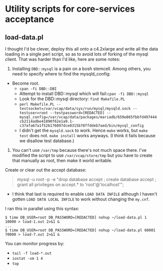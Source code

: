# Utility scripts for core-services acceptance

## load-data.pl

I thought I'd be clever, deploy this all onto a c4.2xlarge and write all the data loading in a single perl script, so as to avoid lots of forking of the mysql client. That was harder than I'd like, here are some notes:

1. Installing `DBD::mysql` is a pain on a bosh stemcell. Among others, you need to specify where to find the mysqld_config:
  - Become root.
    - ```cpan -fi DBD::DBI```
    - Attempt to install DBD::mysql which will fail:```cpan -fi DBD::mysql```
    - Look for the DBD::mysql directory: ```find Makefile.PL```
    - ```perl Makefile.PL --testsocket=/var/vcap/data/sys/run/mysql/mysqld.sock --testuser=root --testpassword=[REDACTED] --mysql_config=/var/vcap/data/packages/mariadb/659e865fbbfd497444cb2114adbe41890f62e1a9.1-c37afa67a1f526176097dce0315b78ffddeb7aed/bin/mysql_config```
    - I didn't get the `mysqld.sock` to work. Hence `make` works, but `make test` does not. `make install` works anyways. (I think it fails because we disallow test database.)
1. You can't use `/var/tmp` because there's not much space there. I've modified the script to use `/var/vcap/store/tmp` but you have to create that manually as root, then make it world writable.

Create or clear out the accept database:
> mysql -u root -p -e "drop database accept ; create database accept ; grant all privileges on accept.* to 'root'@'localhost'";
  - I think that last is required to enable `LOAD DATA INFILE` although I haven't gotten `LOAD DATA LOCAL INFILE` to work without changing the `my.cnf`.

I ran this in parallel using this syntax:
```
$ time DB_USER=root DB_PASSWORD=[REDACTED] nohup ~/load-data.pl 1 10000 > load-1.out 2>&1 &
...
$ time DB_USER=root DB_PASSWORD=[REDACTED] nohup ~/load-data.pl 60001 70000 > load-7.out 2>&1 &
```

You can monitor progress by:
- `tail -f load-*.out`
- `iostat -xm 1 4`
- `top`
